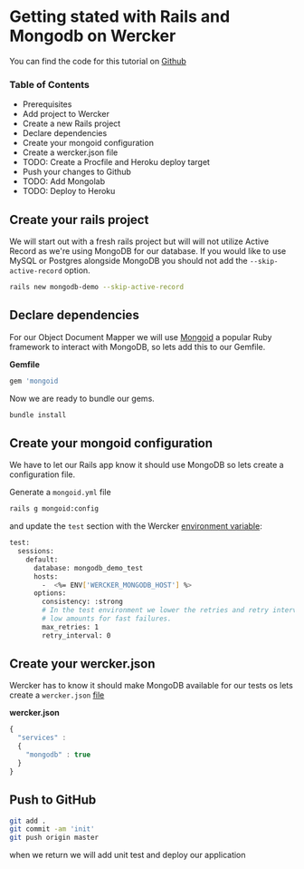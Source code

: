 # Getting stated with Rails and Mongodb on Wercker
You can find the code for this tutorial on [Github](https://github.com/mies/mongodb-demo)

### Table of Contents
* Prerequisites
* Add project to Wercker
* Create a new Rails project
* Declare dependencies
* Create your mongoid configuration
* Create a wercker.json file
* TODO: Create a Procfile and Heroku deploy target
* Push your changes to Github
* TODO: Add Mongolab
* TODO: Deploy to Heroku

## Create your rails project

We will start out with a fresh rails project but will will not utilize Active Record as we're using MongoDB for our database. If you would like to use MySQL or Postgres alongside MongoDB you should not add the `--skip-active-record` option.

``` bash
rails new mongodb-demo --skip-active-record
```

## Declare dependencies

For our Object Document Mapper we will use [Mongoid](http://mongoid.org) a popular Ruby framework to interact with MongoDB, so lets add this to our Gemfile.

**Gemfile**

``` ruby
gem 'mongoid
```
Now we are ready to bundle our gems.

``` bash
bundle install
```

## Create your mongoid configuration

We have to let our Rails app know it should use MongoDB so lets create a configuration file.

Generate a `mongoid.yml` file

``` bash
rails g mongoid:config
```

and update the `test` section with the Wercker [environment variable](/articles/available-services):

``` bash
test:
  sessions:
    default:
      database: mongodb_demo_test
      hosts:
        -  <%= ENV['WERCKER_MONGODB_HOST'] %>
      options:
        consistency: :strong
        # In the test environment we lower the retries and retry interval to
        # low amounts for fast failures.
        max_retries: 1
        retry_interval: 0
```

## Create your wercker.json

Wercker has to know it should make MongoDB available for our tests os lets create a `wercker.json` [file](/articles/werckerjson)

**wercker.json**

``` javascript
{
  "services" :
  {
    "mongodb" : true
  }
}
```

## Push to GitHub

``` bash
git add .
git commit -am 'init'
git push origin master
```

when we return we will add unit test and deploy our application